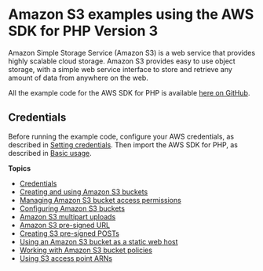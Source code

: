 # Amazon S3 examples using the AWS SDK for PHP Version 3<a name="s3-examples"></a>

Amazon Simple Storage Service \(Amazon S3\) is a web service that provides highly scalable cloud storage\. Amazon S3 provides easy to use object storage, with a simple web service interface to store and retrieve any amount of data from anywhere on the web\.

All the example code for the AWS SDK for PHP is available [here on GitHub](https://github.com/awsdocs/aws-doc-sdk-examples/tree/main/php/example_code)\.

## Credentials<a name="credentials"></a>

Before running the example code, configure your AWS credentials, as described in [Setting credentials](guide_credentials.md)\. Then import the AWS SDK for PHP, as described in [Basic usage](getting-started_basic-usage.md)\.

**Topics**
+ [Credentials](#credentials)
+ [Creating and using Amazon S3 buckets](s3-examples-creating-buckets.md)
+ [Managing Amazon S3 bucket access permissions](s3-examples-access-permissions.md)
+ [Configuring Amazon S3 buckets](s3-examples-configuring-a-bucket.md)
+ [Amazon S3 multipart uploads](s3-multipart-upload.md)
+ [Amazon S3 pre\-signed URL](s3-presigned-url.md)
+ [Creating S3 pre\-signed POSTs](s3-presigned-post.md)
+ [Using an Amazon S3 bucket as a static web host](s3-examples-static-web-host.md)
+ [Working with Amazon S3 bucket policies](s3-examples-bucket-policies.md)
+ [Using S3 access point ARNs](s3-examples-access-point-arn.md)